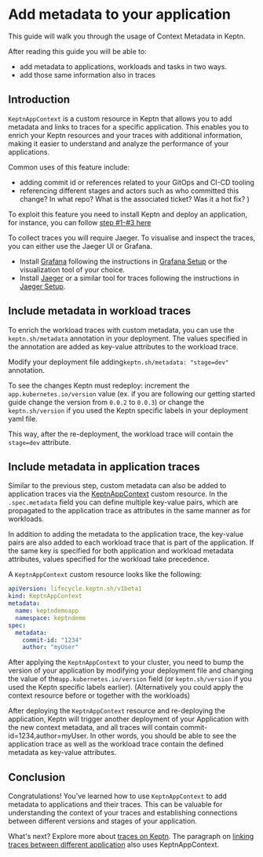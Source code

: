#  Add metadata to your application

This guide will walk you through the usage of Context Metadata in Keptn.

After reading this guide you will be able to: 
- add metadata to applications, workloads
and tasks in two ways.
- add those same information also in traces

## Introduction

`KeptnAppContext` is a custom resource in Keptn that allows you to add metadata
and links to traces for a specific application.
This enables you to enrich your Keptn resources and your traces with additional
information, making it easier to understand and analyze
the performance of your applications.

Common uses of this feature include:

- adding commit id or references related to your GitOps and CI-CD tooling
- referencing different stages and actors 
such as who committed this change? In what repo? What is the associated ticket? Was it a hot fix? )

To exploit this feature you need to install Keptn and deploy an application,
for instance, you can follow [step #1-#3 here](../getting-started/observability.md#step-1-install-keptn)

To collect traces you will require Jaeger.
To visualise and inspect the traces, you can either use the Jaeger UI or Grafana.

- Install
  [Grafana](https://grafana.com/grafana/)
  following the instructions in [Grafana Setup](https://grafana.com/docs/grafana/latest/setup-grafana/)
  or the visualization tool of your choice.
- Install
  [Jaeger](https://www.jaegertracing.io/)
  or a similar tool for traces following the instructions in
  [Jaeger Setup](https://www.jaegertracing.io/docs/1.50/getting-started/).

## Include metadata in workload traces

To enrich the workload traces with custom metadata, you can use the
`keptn.sh/metadata` annotation in your deployment.
The values specified in the annotation
are added as key-value attributes to the workload trace.

Modify your deployment file adding`keptn.sh/metadata: "stage=dev"` annotation.

To see the changes Keptn must redeploy: increment the `app.kubernetes.io/version` value
(ex. if you are following our getting started guide change the version
from `0.0.2` to `0.0.3`) or change the `keptn.sh/version`
if you used the Keptn specific labels in your deployment yaml file.

This way, after the re-deployment, the workload trace will contain the `stage=dev` attribute.

## Include metadata in application traces

Similar to the previous step, custom metadata can also be added to application traces via the
[KeptnAppContext](../reference/api-reference/lifecycle/v1beta1/index.md#keptnappcontext) custom resource.
In the `.spec.metadata` field you can define multiple key-value pairs, which are propagated
to the application trace as attributes in the same manner as for workloads.

In addition to adding the metadata to the application trace, the key-value pairs are also added
to each workload trace that is part of the application.
If the same key is specified for both
application and workload metadata attributes,
values specified for the workload take precedence.

A `KeptnAppContext` custom resource looks like the following:

```yaml
apiVersion: lifecycle.keptn.sh/v1beta1
kind: KeptnAppContext
metadata:
  name: keptndemoapp
  namespace: keptndemo
spec:
  metadata:
    commit-id: "1234"
    author: "myUser"
```

After applying the `KeptnAppContext` to your cluster, you need to bump the version of your
application by modifying your deployment file and changing the
value of the`app.kubernetes.io/version` field (or `keptn.sh/version` if you used the Keptn specific labels earlier).
(Alternatively you could apply the context resource before or together with the workloads)

After deploying the `KeptnAppContext` resource and re-deploying the application,
Keptn will trigger another deployment of your Application with the new context metadata, 
and all traces will contain commit-id=1234,author=myUser.
In other words, you should be able to see the application trace as well as the workload trace
contain the defined metadata as key-value attributes.


## Conclusion

Congratulations! You've learned how to use `KeptnAppContext` to add
metadata to applications and their traces.
This can be valuable for understanding the context of your traces and
establishing connections between
different versions and stages of your application.

What's next? Explore more about [traces on Keptn](./otel.md).
The paragraph on 
[linking traces between different application](./otel.md#advanced-tracing-configurations-in-keptn-linking-traces) 
also uses KeptnAppContext.  



